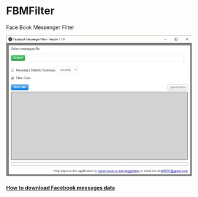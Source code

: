 # FBMFilter
Face Book Messenger Filter

![FMFilter](/doc/images/FMFilter.jpg)


#### [How to download Facebook messages data](doc/how-to-download-messages.md)
